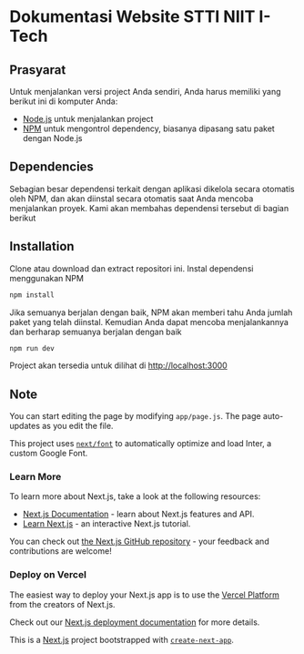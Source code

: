 # Dokumentasi Website STTI NIIT I-Tech

## Prasyarat

Untuk menjalankan versi project Anda sendiri, Anda harus memiliki yang berikut ini di komputer Anda:

* [Node.js](https://nodejs.org/en) untuk menjalankan project
* [NPM](https://docs.npmjs.com/getting-started) untuk mengontrol dependency, biasanya dipasang satu paket dengan Node.js

## Dependencies

Sebagian besar dependensi terkait dengan aplikasi dikelola secara otomatis oleh NPM, dan akan diinstal secara otomatis saat Anda mencoba menjalankan proyek. Kami akan membahas dependensi tersebut di bagian berikut

## Installation

Clone atau download dan extract repositori ini. Instal dependensi menggunakan NPM

```bash
npm install
```

Jika semuanya berjalan dengan baik, NPM akan memberi tahu Anda jumlah paket yang telah diinstal. Kemudian Anda dapat mencoba menjalankannya dan berharap semuanya berjalan dengan baik

```bash
npm run dev
```

Project akan tersedia untuk dilihat di [http://localhost:3000](http://localhost:3000)

## Note

You can start editing the page by modifying `app/page.js`. The page auto-updates as you edit the file.

This project uses [`next/font`](https://nextjs.org/docs/basic-features/font-optimization) to automatically optimize and load Inter, a custom Google Font.

### Learn More

To learn more about Next.js, take a look at the following resources:

* [Next.js Documentation](https://nextjs.org/docs) - learn about Next.js features and API.
* [Learn Next.js](https://nextjs.org/learn) - an interactive Next.js tutorial.

You can check out [the Next.js GitHub repository](https://github.com/vercel/next.js/) - your feedback and contributions are welcome!

### Deploy on Vercel

The easiest way to deploy your Next.js app is to use the [Vercel Platform](https://vercel.com/new?utm_medium=default-template&filter=next.js&utm_source=create-next-app&utm_campaign=create-next-app-readme) from the creators of Next.js.

Check out our [Next.js deployment documentation](https://nextjs.org/docs/deployment) for more details.

This is a [Next.js](https://nextjs.org/) project bootstrapped with [`create-next-app`](https://github.com/vercel/next.js/tree/canary/packages/create-next-app).

